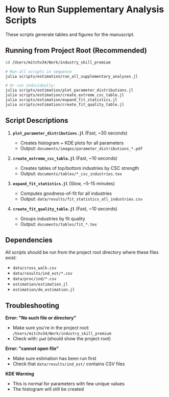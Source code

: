 # How to Run Supplementary Analysis Scripts

These scripts generate tables and figures for the manuscript.

## Running from Project Root (Recommended)

```bash
cd /Users/mitchv34/Work/industry_skill_premium

# Run all scripts in sequence
julia scripts/estimation/run_all_supplementary_analyses.jl

# Or run individually:
julia scripts/estimation/plot_parameter_distributions.jl
julia scripts/estimation/create_extreme_csc_table.jl
julia scripts/estimation/expand_fit_statistics.jl
julia scripts/estimation/create_fit_quality_table.jl
```

## Script Descriptions

1. **`plot_parameter_distributions.jl`** (Fast, ~30 seconds)
   - Creates histogram + KDE plots for all parameters
   - Output: `documents/images/parameter_distributions_*.pdf`

2. **`create_extreme_csc_table.jl`** (Fast, ~10 seconds)
   - Creates tables of top/bottom industries by CSC strength
   - Output: `documents/tables/*_csc_industries.tex`

3. **`expand_fit_statistics.jl`** (Slow, ~5-15 minutes)
   - Computes goodness-of-fit for all industries
   - Output: `data/results/fit_statistics_all_industries.csv`

4. **`create_fit_quality_table.jl`** (Fast, ~10 seconds)
   - Groups industries by fit quality
   - Output: `documents/tables/fit_*.tex`

## Dependencies

All scripts should be run from the project root directory where these files exist:
- `data/cross_walk.csv`
- `data/results/ind_est/*.csv`
- `data/proc/ind/*.csv`
- `estimation/estimation.jl`
- `estimation/do_estimation.jl`

## Troubleshooting

**Error: "No such file or directory"**
- Make sure you're in the project root: `/Users/mitchv34/Work/industry_skill_premium`
- Check with: `pwd` (should show the project root)

**Error: "cannot open file"**
- Make sure estimation has been run first
- Check that `data/results/ind_est/` contains CSV files

**KDE Warning**
- This is normal for parameters with few unique values
- The histogram will still be created
